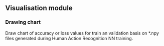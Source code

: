 ## Visualisation module

### Drawing chart
Draw chart of accuracy or loss values for train an validation basis on *.npy files generated during Human Action Recognition NN training.

